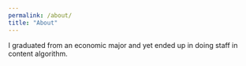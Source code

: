 ```yaml
---
permalink: /about/
title: "About"
---
```


I graduated from an economic major and yet ended up in doing staff in content algorithm.
